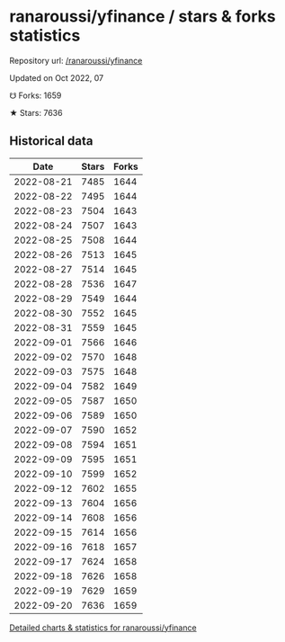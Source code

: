 # ranaroussi/yfinance / stars & forks statistics

Repository url: [/ranaroussi/yfinance](https://github.com/ranaroussi/yfinance)

Updated on Oct 2022, 07

☋ Forks: 1659

★ Stars: 7636

## Historical data
| Date | Stars | Forks |
|------|-------|-------|
| 2022-08-21 | 7485 | 1644 | 
| 2022-08-22 | 7495 | 1644 | 
| 2022-08-23 | 7504 | 1643 | 
| 2022-08-24 | 7507 | 1643 | 
| 2022-08-25 | 7508 | 1644 | 
| 2022-08-26 | 7513 | 1645 | 
| 2022-08-27 | 7514 | 1645 | 
| 2022-08-28 | 7536 | 1647 | 
| 2022-08-29 | 7549 | 1644 | 
| 2022-08-30 | 7552 | 1645 | 
| 2022-08-31 | 7559 | 1645 | 
| 2022-09-01 | 7566 | 1646 | 
| 2022-09-02 | 7570 | 1648 | 
| 2022-09-03 | 7575 | 1648 | 
| 2022-09-04 | 7582 | 1649 | 
| 2022-09-05 | 7587 | 1650 | 
| 2022-09-06 | 7589 | 1650 | 
| 2022-09-07 | 7590 | 1652 | 
| 2022-09-08 | 7594 | 1651 | 
| 2022-09-09 | 7595 | 1651 | 
| 2022-09-10 | 7599 | 1652 | 
| 2022-09-12 | 7602 | 1655 | 
| 2022-09-13 | 7604 | 1656 | 
| 2022-09-14 | 7608 | 1656 | 
| 2022-09-15 | 7614 | 1656 | 
| 2022-09-16 | 7618 | 1657 | 
| 2022-09-17 | 7624 | 1658 | 
| 2022-09-18 | 7626 | 1658 | 
| 2022-09-19 | 7629 | 1659 | 
| 2022-09-20 | 7636 | 1659 | 


[Detailed charts & statistics for ranaroussi/yfinance](https://reviewgithub.com/rep/ranaroussi/yfinance)
